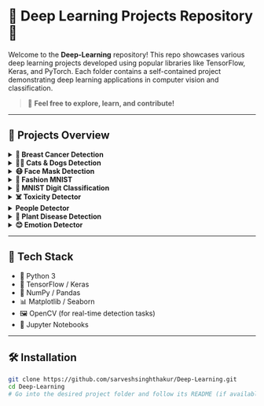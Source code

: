# 🧠 Deep Learning Projects Repository 🚀

Welcome to the **Deep-Learning** repository! This repo showcases various deep learning projects developed using popular libraries like TensorFlow, Keras, and PyTorch. Each folder contains a self-contained project demonstrating deep learning applications in computer vision and classification.

> 📌 **Feel free to explore, learn, and contribute!**

---

## 📁 Projects Overview

<details>
  <summary><strong>🔬 Breast Cancer Detection</strong></summary>

  - **Goal**: Predict whether a tumor is malignant or benign using machine learning.
  - **Tech**: CNN, TensorFlow/Keras, medical dataset.
  - **Highlights**: Data preprocessing, model training, evaluation.
</details>

<details>
  <summary><strong>🐶🐱 Cats & Dogs Detection</strong></summary>

  - **Goal**: Classify images as either a cat or a dog.
  - **Tech**: CNN, image augmentation, transfer learning.
  - **Dataset**: Kaggle Cats vs Dogs dataset.
</details>

<details>
  <summary><strong>😷 Face Mask Detection</strong></summary>

  - **Goal**: Detect whether a person is wearing a mask or not.
  - **Tech**: Real-time face detection using OpenCV + CNN.
  - **Use Case**: COVID-19 safety compliance monitoring.
</details>

<details>
  <summary><strong>👗 Fashion MNIST</strong></summary>

  - **Goal**: Classify clothing images into categories.
  - **Tech**: Simple CNN with TensorFlow.
  - **Dataset**: Fashion MNIST dataset (Zalando).
</details>

<details>
  <summary><strong>🔢 MNIST Digit Classification</strong></summary>

  - **Goal**: Recognize handwritten digits.
  - **Tech**: Basic CNN architecture.
  - **Dataset**: Classic MNIST dataset.
</details>

<details>
  <summary><strong>☠️ Toxicity Detector</strong></summary>

  - **Goal**: Detect toxic comments using NLP.
  - **Tech**: LSTM, NLP preprocessing, word embeddings.
  - **Dataset**: Jigsaw Toxic Comment Classification.
</details>

<details>
  <summary><strong>People Detector</strong></summary>

  - **Goal**: Detect no. of people In or Out.
  - **Tech**: Opencv-python , ultralytics.
  - **Concept**: Using vertical line to Track the number of Entry and Exit of people.
</details>

<details>
  <summary><strong>🌿 Plant Disease Detection</strong></summary>

  - **Goal**: Identify diseases in plant leaves from images.
  - **Tech**: Deep CNN, image processing.
  - **Application**: Smart agriculture.
</details>

<details>
  <summary><strong>😊 Emotion Detector</strong></summary>

  - **Goal**: Detect human emotions (e.g., happy, sad, angry) from facial expressions.
  - **Tech**: CNN, OpenCV, FER2013 dataset.
  - **Highlights**: Real-time webcam-based emotion detection using facial features.
</details>

---

## 🔧 Tech Stack

- 🐍 Python 3
- 🤖 TensorFlow / Keras
- 🔢 NumPy / Pandas
- 📊 Matplotlib / Seaborn
- 🖼️ OpenCV (for real-time detection tasks)
- 🧪 Jupyter Notebooks

---

## 🛠️ Installation

```bash
git clone https://github.com/sarveshsinghthakur/Deep-Learning.git
cd Deep-Learning
# Go into the desired project folder and follow its README (if available)
